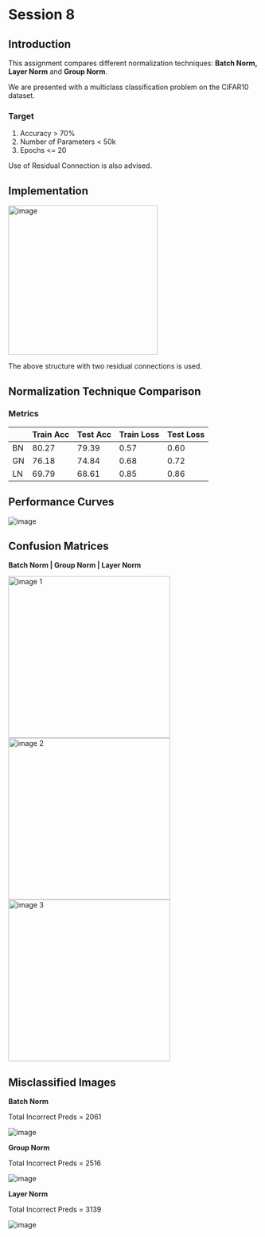# Session 8

## Introduction

This assignment compares different normalization techniques: **Batch Norm, Layer Norm** and **Group Norm**.

We are presented with a multiclass classification problem on the CIFAR10 dataset.

### Target
1. Accuracy > 70%
2. Number of Parameters < 50k
3. Epochs <= 20

Use of Residual Connection is also advised.

## Implementation

<img src="https://github.com/Madhur-1/ERA-v1/assets/64495917/f1241563-94ca-4e63-ba68-32b0401741ca" width="300px" alt="image">

The above structure with two residual connections is used.

## Normalization Technique Comparison

### Metrics
|    | Train Acc | Test Acc | Train Loss | Test Loss |
|----|-----------|----------|------------|-----------|
| BN | 80.27     | 79.39    | 0.57       | 0.60      |
| GN | 76.18     | 74.84    | 0.68       | 0.72      |
| LN | 69.79     | 68.61    | 0.85       | 0.86      |

## Performance Curves
![image](https://github.com/Madhur-1/ERA-v1/assets/64495917/6bb7621d-7ae9-4730-8a4e-0db4c563d03b)

## Confusion Matrices

**Batch Norm | Group Norm | Layer Norm**
<div>
    <img src="https://github.com/Madhur-1/ERA-v1/assets/64495917/6cc20003-e120-4d4d-afbf-398512635fb6" width="325px" alt="image 1">
    <img src="https://github.com/Madhur-1/ERA-v1/assets/64495917/53d8861d-8b44-4e02-9788-d277cad72833" width="325px" alt="image 2">
    <img src="https://github.com/Madhur-1/ERA-v1/assets/64495917/23cdaf9e-cfbd-4b34-a91a-219ae6687d9e" width="325px" alt="image 3">
</div>

## Misclassified Images
**Batch Norm**

Total Incorrect Preds = 2061

![image](https://github.com/Madhur-1/ERA-v1/assets/64495917/5f376c40-f1ad-4c04-8fda-a48f68e0750f)


**Group Norm**

Total Incorrect Preds = 2516

![image](https://github.com/Madhur-1/ERA-v1/assets/64495917/71a45708-534e-4bf6-a3b9-4956fae1dc51)


**Layer Norm**

Total Incorrect Preds = 3139

![image](https://github.com/Madhur-1/ERA-v1/assets/64495917/ffd45910-78ec-42ea-b9c3-f2bb271da12f)
